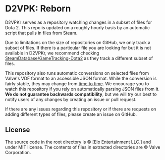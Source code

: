 # D2VPK: Reborn

D2VPKr serves as a repository watching changes in a subset of files for Dota 2.
This repo is updated on a roughly hourly basis by an automatic script that pulls
in files from Steam.

Due to limitations on the size of repositories on GitHub, we only track a subset of files. 
If there is a particular file you are looking for but it is not available in D2VPKr, 
we recommend checking [SteamDatabase/GameTracking-Dota2](https://github.com/SteamDatabase/GameTracking-Dota2) 
as they track a different subset of files.

This repository also runs automatic conversions on selected files from Valve's
VDF format to an accessible JSON format. 
While the conversion is fairly stable, they may change from 
[time to time](https://github.com/dotabuff/d2vpkr/pull/9).
We encourage you to watch this repository if you rely on automatically 
parsing JSON files from it. 
**We do not guarantee backwards compatibility**, but we will try our best 
to notify users of any changes by creating an issue or pull request.

If there are any issues regarding this repository or if there are requests 
on adding different types of files, please create an issue on GitHub.

## License

The source code in the root directory is © [Elo Entertainment LLC.] and under MIT license. The contents of files in extracted directories are © Valve Corporation.

